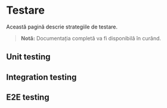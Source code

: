 # Testare

Această pagină descrie strategiile de testare.

> **Notă:** Documentația completă va fi disponibilă în curând.

## Unit testing

## Integration testing

## E2E testing